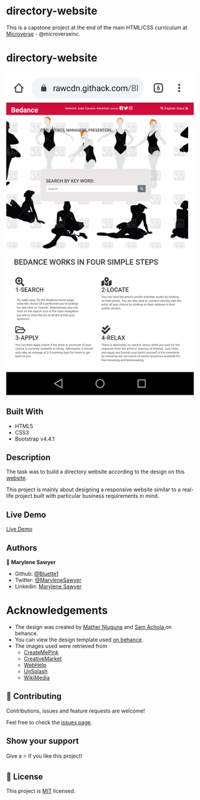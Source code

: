 # directory-website

This is a capstone project at the end of the main HTML/CSS curriculum at [Microverse](https:www.microverse.org/) - @microverseinc.

# directory-website

![demopage](./public/images/screenshot.png)

## Built With

- HTML5 
- CSS3
- Bootstrap v4.4.1 


## Description

The task was to build a directory website according to the design on this [website](https://www.behance.net/gallery/25563385/PatashuleKE).

This project is mainly about designing a responsive website similar to a real-life project built with particular business requirements in mind.

## Live Demo

[Live Demo](https://rawcdn.githack.com/Bluette1/directory-website/cfb0caa3ef5c2b1a1939b584d956b5a9eb8f8e2d/html/index.html)

## Authors

👤 **Marylene Sawyer**
- Github: [@Bluette1](https://github.com/Bluette1)
- Twitter: [@MaryleneSawyer](https://twitter.com/MaryleneSawyer)
- Linkedin: [Marylene Sawyer](https://www.linkedin.com/in/marylene-sawyer-b4ba1295/)


# Acknowledgements
- The design was created by <a href="https://www.behance.net/mathewnjuguna">Mather Njuguna</a> and  <a href="https://www.behance.net/aweSam"> Sam Achola </a>on behance.
- You can view the design template used <a href="https://www.behance.net/gallery/25563385/PatashuleKE">on behance</a>.
- The images used were retrieved from
  -  [CreateMePink](http://www.createmepink.com/)
  - [CreativeMarket](https://creativemarket.com/Veryredfish/333527-Travel-icon-set)
  - [WebHelp](http://webhelp.esri.com/)
  - [UnSplash](https://unsplash.com/s/photos/phone-screen)
  - [WikiMedia](https://commons.wikimedia.org/)

## 🤝 Contributing

Contributions, issues and feature requests are welcome!

Feel free to check the [issues page](https://github.com/Bluette1/directory-website/issues).

## Show your support

Give a ⭐️ if you like this project!

## 📝 License

This project is [MIT](https://opensource.org/licenses/MIT) licensed.
